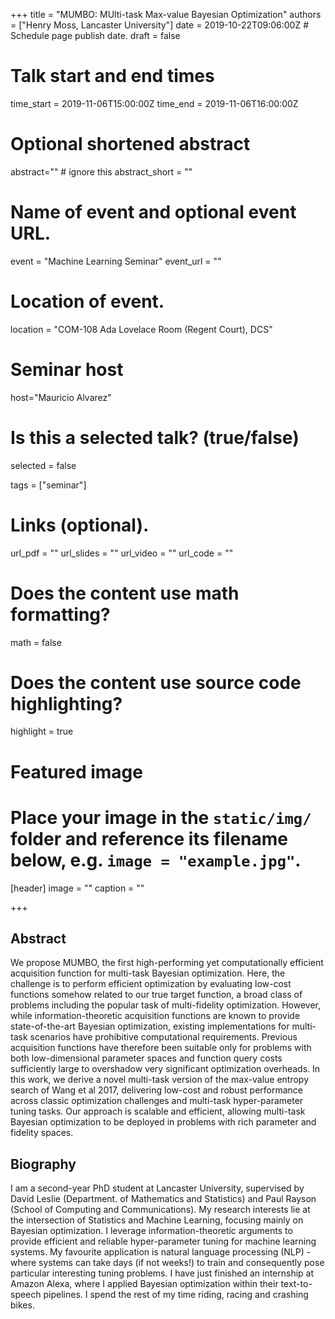 +++
title = "MUMBO: MUlti-task Max-value Bayesian Optimization"
authors = ["Henry Moss, Lancaster University"]
date = 2019-10-22T09:06:00Z  # Schedule page publish date.
draft = false

# Talk start and end times
time_start = 2019-11-06T15:00:00Z
time_end = 2019-11-06T16:00:00Z

# Optional shortened abstract
abstract="" # ignore this
abstract_short = ""

# Name of event and optional event URL.
event = "Machine Learning Seminar"
event_url = ""

# Location of event.
location = "COM-108 Ada Lovelace Room (Regent Court), DCS"

# Seminar host
host="Mauricio Alvarez"

# Is this a selected talk? (true/false)
selected = false

tags = ["seminar"]

# Links (optional).
url_pdf = ""
url_slides = ""
url_video = ""
url_code = ""

# Does the content use math formatting?
math = false

# Does the content use source code highlighting?
highlight = true

# Featured image
# Place your image in the `static/img/` folder and reference its filename below, e.g. `image = "example.jpg"`.
[header]
image = ""
caption = ""

+++

## Abstract

We propose MUMBO, the first high-performing yet computationally efficient acquisition function for multi-task Bayesian optimization. Here, the challenge is to perform efficient optimization by evaluating low-cost functions somehow related to our true target function, a broad class of problems including the popular task of multi-fidelity optimization. However, while information-theoretic acquisition functions are known to provide state-of-the-art Bayesian optimization, existing implementations for multi-task scenarios have prohibitive computational requirements. Previous acquisition functions have therefore been suitable only for problems with both low-dimensional parameter spaces and function query costs sufficiently large to overshadow very significant optimization overheads. In this work, we derive a novel multi-task version of the max-value entropy search of Wang et al 2017, delivering low-cost and robust performance across classic optimization challenges and multi-task hyper-parameter tuning tasks. Our approach is scalable and efficient, allowing multi-task Bayesian optimization to be deployed in problems with rich parameter and fidelity spaces.

## Biography

I am a second-year PhD student at Lancaster University, supervised by David Leslie (Department. of Mathematics and Statistics) and Paul Rayson (School of Computing and Communications). My research interests lie at the intersection of Statistics and Machine Learning, focusing mainly on Bayesian optimization. I leverage information-theoretic arguments to provide efficient and reliable hyper-parameter tuning for machine learning systems. My favourite application is natural language processing (NLP) - where systems can take days (if not weeks!) to train and consequently pose particular interesting tuning problems. I have just finished an internship at Amazon Alexa, where I applied Bayesian optimization within their text-to-speech pipelines. I spend the rest of my time riding, racing and crashing bikes.